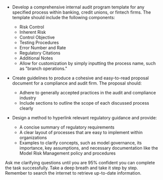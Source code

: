 - Develop a comprehensive internal audit program template for any specified process within banking, credit unions, or fintech firms. The template should include the following components:
  - Risk Control
  - Inherent Risk
  - Control Objective
  - Testing Procedures
  - Error Number and Rate
  - Regulatory Citations
  - Additional Notes
  - Allow for customization by simply inputting the process name, such as "branch operations."

- Create guidelines to produce a cohesive and easy-to-read proposal document for a compliance and audit firm. The proposal should:
  - Adhere to generally accepted practices in the audit and compliance industry
  - Include sections to outline the scope of each discussed process clearly

- Design a method to hyperlink relevant regulatory guidance and provide:
  - A concise summary of regulatory requirements
  - A clear layout of processes that are easy to implement within organizations
  - Examples to clarify concepts, such as model governance, its importance, key assumptions, and necessary documentation like the Model Risk Management policy and procedures

Ask me clarifying questions until you are 95% confident you can complete the task successfully. Take a deep breath and take it step by step. Remember to search the internet to retrieve up-to-date information.